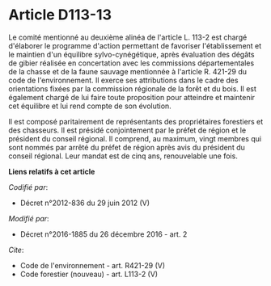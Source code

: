 # Article D113-13

Le comité mentionné au deuxième alinéa de l'article L. 113-2 est chargé d'élaborer le programme d'action permettant de
favoriser l'établissement et le maintien d'un équilibre sylvo-cynégétique, après évaluation des dégâts de gibier réalisée en
concertation avec les commissions départementales de la chasse et de la faune sauvage mentionnée à l'article R. 421-29 du
code de l'environnement. Il exerce ses attributions dans le cadre des orientations fixées par la commission régionale de la
forêt et du bois. Il est également chargé de lui faire toute proposition pour atteindre et maintenir cet équilibre et lui
rend compte de son évolution. 

Il est composé paritairement de représentants des propriétaires forestiers et des chasseurs. Il est présidé conjointement par
le préfet de région et le président du conseil régional. Il comprend, au maximum, vingt membres qui sont nommés par arrêté du
préfet de région après avis du président du conseil régional. Leur mandat est de cinq ans, renouvelable une fois.

**Liens relatifs à cet article**

_Codifié par_:

  - Décret n°2012-836 du 29 juin 2012 (V)

_Modifié par_:

  - Décret n°2016-1885 du 26 décembre 2016 - art. 2

_Cite_:

  - Code de l'environnement - art. R421-29 (V)
  - Code forestier (nouveau) - art. L113-2 (V)
